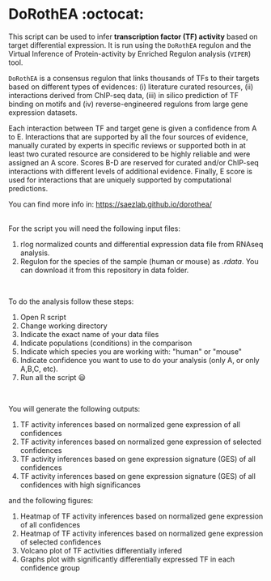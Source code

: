 # DoRothEA :octocat:

This script can be used to infer **transcription factor (TF) activity** based on target differential expression. It is run using the `DoRothEA` regulon and the Virtual Inference of Protein-activity by Enriched Regulon analysis (`VIPER`) tool. <br/>

`DoRothEA` is a consensus regulon that links thousands of TFs to their targets based on different types of evidences: (i) literature curated resources, (ii) interactions derived from ChIP-seq data, (iii) in silico prediction of 
TF binding on motifs and (iv) reverse-engineered regulons from large gene expression datasets. <br/> 

Each interaction between TF and target gene is given a confidence from A to E. Interactions that are supported by all the four sources of evidence, manually curated by experts in specific reviews or supported both in at least two curated resource are considered to be highly reliable and were assigned an A score. Scores B-D are reserved for curated and/or ChIP-seq interactions with different levels of additional evidence. Finally, E score is used for interactions that are uniquely supported by computational predictions.<br/>

You can find more info in: https://saezlab.github.io/dorothea/ <br/>
<br />

For the script you will need the following input files: <br/>
  1. rlog normalized counts and differential expression data file from RNAseq analysis. <br/>
  2. Regulon for the species of the sample (human or mouse) as _.rdata_. You can download it from this repository in data folder. <br/>
  <br />

To do the analysis follow these steps: <br/>
  1. Open R script
  2. Change working directory
  3. Indicate the exact name of your data files <br/>
  4. Indicate populations (conditions) in the comparison <br/>
  5. Indicate which species you are working with: "human" or "mouse"
  6. Indicate confidence you want to use to do your analysis (only A, or only A,B,C, etc).<br/>
  7. Run all the script :smiley:<br />
  <br />

You will generate the following outputs:<br/>
1. TF activity inferences based on normalized gene expression of all confidences <br/>
2. TF activity inferences based on normalized gene expression of selected confidences <br/>
3. TF activity inferences based on gene expression signature (GES) of all confidences <br/>
4. TF activity inferences based on gene expression signature (GES) of all confidences with high significances <br/>

and the following figures: <br/>
1. Heatmap of TF activity inferences based on normalized gene expression of all confidences <br/>
2. Heatmap of TF activity inferences based on normalized gene expression of selected confidences <br/>
3. Volcano plot of TF activities differentially infered <br/>
4. Graphs plot with significantly differentially expressed TF in each confidence group <br/>
